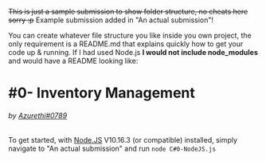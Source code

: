 ~~This is just a sample submission to show folder structure, no cheats here sorry :p~~
Example submission added in "An actual submission"!

You can create whatever file structure you like inside you own project, the only requirement is a README.md that explains quickly how to get your code up & running. If I had used Node.js **I would not include node_modules** and would have a README looking like:

# #0- Inventory Management
###### by [Azurethi#0789](https://github.com/Azurethi)
To get started, with [Node.JS](https://nodejs.org/en/) V10.16.3 (or compatible) installed, simply navigate to "An actual submission" and run ``node C#0-NodeJS.js``